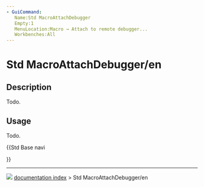 ```yaml
---
- GuiCommand:
   Name:Std MacroAttachDebugger
   Empty:1
   MenuLocation:Macro → Attach to remote debugger...
   Workbenches:All
---
```


# Std MacroAttachDebugger/en

## Description

Todo.

## Usage

Todo.





{{Std Base navi

}}



---
![](images/Right_arrow.png) [documentation index](../README.md) > Std MacroAttachDebugger/en
